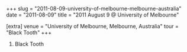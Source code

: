 +++
slug = "2011-08-09-university-of-melbourne-melbourne-australia"
date = "2011-08-09"
title = "2011 August 9 @ University of Melbourne"

[extra]
venue = "University of Melbourne, Melbourne, Australia"
tour = "Black Tooth"
+++


 1. Black Tooth


